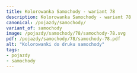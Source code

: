 ```yaml
---
title: Kolorowanka Samochody - wariant 78
description: Kolorowanka Samochody - wariant 78
canonical: /pojazdy/samochody/
variant_of: samochody
image: /pojazdy/samochody/78/samochody-78.svg
pdf: /pojazdy/samochody/78/samochody-78.pdf
alt: "Kolorowanki do druku samochody"
tags:
- pojazdy
- samochody
---
```

